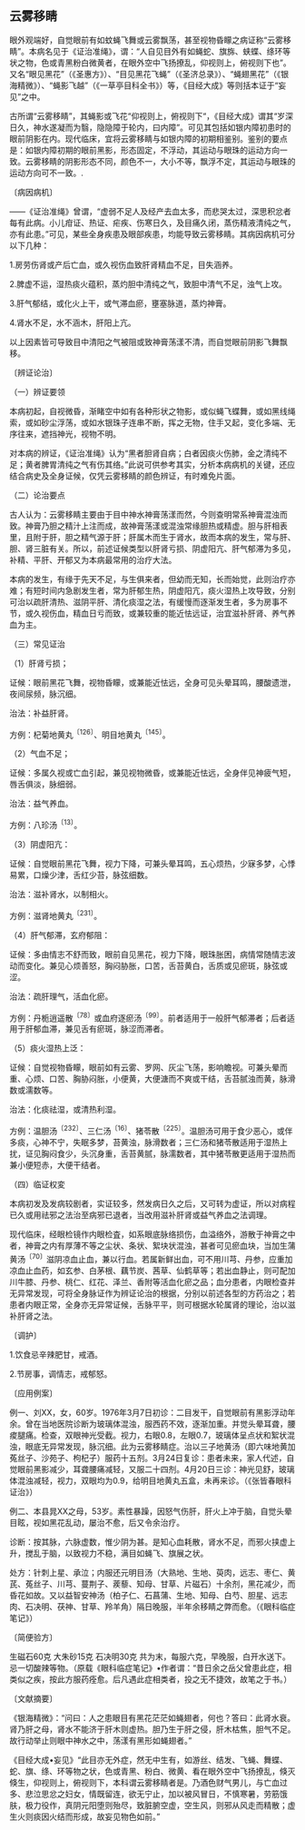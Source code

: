## 云雾移睛

眼外观端好，自觉眼前有如蚊蝇飞舞或云雾飘荡，甚至视物昏矇之病证称“云雾移睛”。本病名见于《证治准绳》，谓：“人自见目外有如蝇蛇、旗旆、蛱蝶、绦环等状之物，色或青黑粉白微黄者，在眼外空中飞扬撩乱，仰视则上，俯视则下也”。又名“眼见黑花”（《圣惠方》）、“目见黑花飞蝇”（《圣济总录》）、“蝇翅黑花”（《银海精微》）、“蝇影飞越”（《一草亭目科全书》）等，《目经大成》等则括本证于“妄见”之中。

古所谓“云雾移睛”，其蝇影或飞花“仰视则上，俯视则下“，《目经大成》谓其“岁深日久，神水遂凝而为翳，隐隐障于轮内，曰内障”。可见其包括如银内障初患时的眼前阴影在内。现代临床，宜将云雾移睛与如银内障的初期相鉴别。鉴别的要点是：如银内障初期的眼前黑影，形态固定，不浮动，其运动与眼珠的运动方向一致。云雾移睛的阴影形态不同，颜色不一，大小不等，飘浮不定，其运动与眼珠的运动方向可不一致。.

〔病因病机〕

——《证治准绳》曾谓，“虚弱不足人及经产去血太多，而悲哭太过，深思积忿者每有此病。小儿疳证、热证、疟疾、伤寒日久，及目痛久闭，蒸伤精液清纯之气，亦有此患。”可见，某些全身疾患及眼部疾患，均能导致云雾移睛。其病因病机可分以下几种：

1.房劳伤肾或产后亡血，或久视伤血致肝肾精血不足，目失涵养。

2.脾虚不运，湿热痰火蕴积，蒸灼胆中清纯之气，致胆中清气不足，浊气上攻。

3.肝气郁结，或化火上干，或气滞血瘀，壅塞脉道，蒸灼神膏。

4.肾水不足，水不涵木，肝阳上亢。

以上因素皆可导致目中清阳之气被阻或致神膏荡漾不清，而自觉眼前阴影飞舞飘移。

〔辨证论治〕

（一）辨证要领

本病初起，自视微昏，渐睹空中如有各种形状之物影，或似蝇飞蝶舞，或如黑线绳索，或如砂尘浮荡，或如水银珠子连串不断，挥之无物，住手又起，变化多端、无序往来，遮挡神光，视物不明。

对本病的辨证，《证治准绳》认为“黑者胆肾自病；白者因痰火伤肺，金之清纯不足；黄者脾胃清纯之气有伤其络。”此说可供参考其实，分析本病病机的关键，还应结合病史及全身证候，仅凭云雾移睛的颜色辨证，有时难免片面。

（二）论治要点

古人认为：云雾移睛主要由于目中神水神膏荡漾而然，今则查明常系神膏混浊而致。神膏乃胆之精汁上注而成，故神膏荡漾或混浊常缘胆热或精虚。胆与肝相表里，且附于肝，胆之精气源于肝；肝属木而生于肾水，故而本病的发生，常与肝、胆、肾三脏有关。所以，前述证候类型以肝肾亏损、阴虚阳亢、肝气郁滞为多见，补精、平肝、开郁又为本病最常用的治疗大法。

本病的发生，有缘于先天不足，与生俱来者，但幼而无知，长而始觉，此则治疗亦难；有短时间内急剧发生者，常为肝郁生热，阴虚阳亢，痰火湿热上攻导致，分别可治以疏肝清热、滋阴平肝、清化痰湿之法，有缓慢而逐渐发生者，多为房事不节，或久视伤血，精血日亏而致，或兼较重的能近怯远证，治宜滋补肝肾、养气养血为主。

（三）常见证治

（1）肝肾亏损；

证候：眼前黑花飞舞，视物昏矇，或兼能近怯远，全身可见头晕耳鸣，腰酸遗泄，夜间尿频，脉沉细。

治法：补益肝肾。

方例：杞菊地黄丸<sup>〔126〕</sup>、明目地黄丸<sup>〔145〕</sup>。

（2）气血不足；

证候：多属久视或亡血引起，兼见视物微昏，或兼能近怯远，全身伴见神疲气短，唇舌俱淡，脉细弱。

治法：益气养血。

方例：八珍汤<sup>〔13〕</sup>。

（3）阴虚阳亢：

证候：自觉眼前黑花飞舞，视力下降，可兼头晕耳鸣，五心烦热，少寐多梦，心悸易累，口燥少津，舌红少苔，脉弦细数。

治法：滋补肾水，以制相火。

方例：滋肾地黄丸<sup>〔231〕</sup>。

（4）肝气郁滞，玄府郁阻：

证候：多由情志不舒而致，眼前自见黑花，视力下降，眼珠胀困，病情常随情志波动而变化。兼见心烦善怒，胸闷胁胀，口苦，舌苔黄白，舌质或见瘀斑，脉弦或涩。

治法：疏肝理气，活血化瘀。

方例：丹栀逍遥散<sup>〔78〕</sup>或血府逐瘀汤<sup>〔99〕</sup>。前者适用于一般肝气郁滞者；后者适用于肝郁血滞，兼见舌有瘀斑，脉涩而滞者。

（5）痰火湿热上泛：

证候：自觉视物昏矇，眼前如有云雾、罗网、灰尘飞荡，影响瞻视。可兼头晕而重、心烦、口苦、胸胁闷胀，小便黄，大便溏而不爽或干结，舌苔腻浊而黄，脉滑数或濡数等。

治法：化痰祛湿，或清热利湿。

方例：温胆汤<sup>〔232〕</sup>、三仁汤<sup>〔16〕</sup>、猪苓散<sup>〔225〕</sup>。温胆汤可用于食少恶心，或伴多痰，心神不宁，失眠多梦，苔黄浊，脉滑数者；三仁汤和猪苓散适用于湿热上扰，证见胸闷食少，头沉身重，舌苔黄腻，脉濡数者，其中猪苓散更适用于湿热而兼小便短赤，大便干结者。

（四）临证权変

本病初发及发病较剧者，实证较多，然发病日久之后，又可转为虚证，所以对病程已久或用祛邪之法治至病邪已退者，当改用滋补肝肾或益气养血之法调理。

现代临床，经眼检镜作内眼检査，如系眼底脉络损伤，血溢络外，游散于神膏之中者，神膏之内有厚薄不等之尘状、条状、絮块状混浊，甚者可见瘀血块，当加生蒲黄汤<sup>〔70〕</sup>滋阴凉血止血，兼以行血。若属新鲜出血，可不用川芎、丹参，应重加凉血止血药，如玄参、白茅根、藕节炭、茜草、仙鹤草等；若出血静止，则可配加川牛膝、丹参、桃仁、红花、泽兰、香附等活血化瘀之品；血分患者，内眼检查并无异常发现，可将全身脉证作为辨证论治的根据，分别以前述各型的方药治之；若患者内眼正常，全身亦无异常证候，舌脉平平，则可根据水轮属肾的理论，治以滋补肝肾之法。

〔调护〕

1.饮食忌辛辣肥甘，戒酒。

2.节房事，调情志，戒郁怒。

〔应用例案〕

例一、刘XX，女，60岁。1976年3月7日初诊：二目发干，自觉眼前有黑影浮动年余。曾在当地医院诊断为玻璃体混浊，服西药不效，逐渐加重。并觉头晕耳聋，腰痠腿痛。检查，双眼神光受截。视力，右眼0.8，左眼0.7，玻璃体呈点状和絮状混浊，眼底无异常发现，脉沉细。此为云雾移睛症。治以三子地黄汤（即六味地黄加菟丝子、沙苑子、枸杞子）服药十五剂。3月24日复诊：患者未来，家人代述，自觉眼前黑影减少，耳聋腰痛减轻，又服二十四剂。4月20日三诊：神光见舒，玻璃体混浊减轻，视力，双眼均为0.9，给明目地黄丸五盒，未再来诊。（《张皆春眼科证治》）

例二、本县晁XX之母，53岁。素性暴躁，因怒气伤肝，肝火上冲于脑，自觉头晕目眩，视如黑花乱动，屡治不愈，后又令余治疗。

诊断：按其脉，六脉虚数，惟少阴为甚。是知心血耗散，肾水不足，而邪火挟虚上升，搅乱于脑，以致视力不稳，满目如蝇飞、旗展之状。

处方：针刺上星、承泣；内服还元明目汤（大熟地、生地、萸肉，远志、枣仁、黄芪、菟丝子、川芎、蔓荆子、蒺藜、知母、甘草、片磁石）十余剂，黑花减少，而昏花如故。又以益智安神汤（柏子仁、石菖蒲、生地、知母、白芍、胆星、远志肉、石决明、茯神、甘草、羚羊角）隔日晚服，半年余移睛之弊而愈。（《眼科临症笔记》）

〔简便验方〕

生磁石60克 大朱砂15克 石决明30克 共为末，每服六克，早晚服，白开水送下。忌一切酸辣等物。（原载《眼科临症笔记》•作者谓：“昔日余之岳父曾患此症，相类似之疾，按此方服药痊愈。后凡遇此症相类者，投之无不捷效，故笔之于书。）

〔文献摘要〕

《银海精微》：“问曰：人之患眼目有黑花茫茫如蝇翅者，何也？答曰：此肾水衰。肾乃肝之母，肾水不能济于肝木则虚热。胆乃生于肝之侵，肝木枯焦，胆气不足。故行动举止则眼中神水之中，荡漾有黑形如蝇翅者。”

《目经大成•妄见》“此目亦无外症，然无中生有，如游丝、结发、飞蝇、舞蝶、蛇、旗、绦、环等物之状，色或青黑、粉白、微黄、看在眼外空中飞扬撩乱，倏灭倏生，仰视则上，俯视则下，本科谓云雾移睛者是。乃酒色财气男儿，与亡血过多、悲泣思忿之妇女，情既留连，欲无宁止，加以被风冒日，不慎寒暑，劳筋饿肤，极力役作，真阴元阳堕则殆尽，致脏腑空虚，空生风，则邪从风走而精散；虚生火则痰因火结而形成，故妄见物色如前。”
